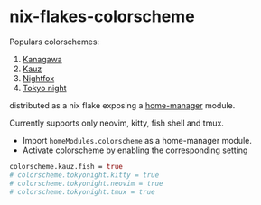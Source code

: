 # nix-flakes-colorscheme
Populars colorschemes:
1. [Kanagawa](https://github.com/rebelot/kanagawa.nvim)
2. [Kauz](https://github.com/buntec/kauz)
3. [Nightfox](https://github.com/EdenEast/nightfox.nvim)
4. [Tokyo night](https://github.com/folke/tokyonight.nvim)

distributed as a nix flake exposing a [home-manager](https://github.com/nix-community/home-manager) module.

Currently supports only neovim, kitty, fish shell and tmux.

* Import `homeModules.colorscheme` as a home-manager module.
* Activate colorscheme by enabling the corresponding setting 
```nix 
colorscheme.kauz.fish = true
# colorscheme.tokyonight.kitty = true
# colorscheme.tokyonight.neovim = true
# colorscheme.tokyonight.tmux = true
```
